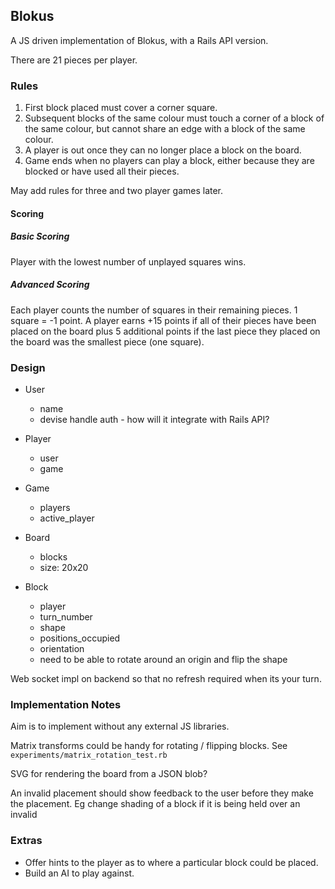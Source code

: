 ## Blokus

A JS driven implementation of Blokus, with a Rails API version. 

There are 21 pieces per player.


### Rules

1. First block placed must cover a corner square.
2. Subsequent blocks of the same colour must touch a corner of a block of the same colour, but cannot share an edge with a block of the same colour. 
3. A player is out once they can no longer place a block on the board. 
4. Game ends when no players can play a block, either because they are blocked or have used all their pieces.  

May add rules for three and two player games later.  


#### Scoring

##### Basic Scoring  

Player with the lowest number of unplayed squares wins.  

##### Advanced Scoring  

Each player counts the number of squares in their remaining pieces. 1 square = -1 point.
A player earns +15 points if all of their pieces have been placed on the board plus 5 additional points if the last piece they placed on the board was the smallest piece (one square).  


### Design

- User
	- name
	- devise handle auth - how will it integrate with Rails API?


- Player
	- user
	- game


- Game
	- players
	- active_player


- Board
 	- blocks
 	- size: 20x20


- Block
	- player
	- turn_number
	- shape
	- positions_occupied
	- orientation
	- need to be able to rotate around an origin and flip the shape


Web socket impl on backend so that no refresh required when its your turn. 


### Implementation Notes

Aim is to implement without any external JS libraries.  

Matrix transforms could be handy for rotating / flipping blocks. See `experiments/matrix_rotation_test.rb`  

SVG for rendering the board from a JSON blob?  

An invalid placement should show feedback to the user before they make the placement. Eg change shading of a block if it is being held over an invalid 


### Extras

- Offer hints to the player as to where a particular block could be placed.
- Build an AI to play against. 